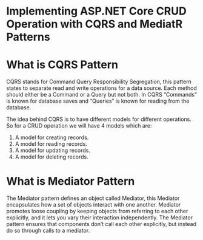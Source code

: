 # Implementing ASP.NET Core CRUD Operation with CQRS and MediatR Patterns
# What is CQRS Pattern
CQRS stands for Command Query Responsibility Segregation, this pattern states to separate read and write operations for a data source. Each method should either be a Command or a Query but not both. In CQRS “Commands” is known for database saves and “Queries” is known for reading from the database.

The idea behind CQRS is to have different models for different operations. So for a CRUD operation we will have 4 models which are:

1. A model for creating records.
2. A model for reading records.
3. A model for updating records.
4. A model for deleting records.

# What is Mediator Pattern
The Mediator pattern defines an object called Mediator, this Mediator encapsulates how a set of objects interact with one another. 
Mediator promotes loose coupling by keeping objects from referring to each other explicitly, and it lets you vary their interaction independently.
The Mediator pattern ensures that components don’t call each other explicitly, but instead do so through calls to a mediator.
